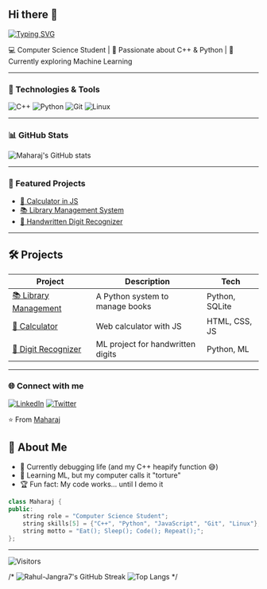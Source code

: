 ## Hi there 👋

[![Typing SVG](https://readme-typing-svg.demolab.com?font=Fira+Code&pause=1000&color=00F700&width=435&lines=CS+Student;C%2B%2B+Enthusiast;Pythonista;Future+AI+Engineer)](https://git.io/typing-svg)

💻 Computer Science Student | 🚀 Passionate about C++ & Python | 🌱 Currently exploring Machine Learning  

---

### 🔧 Technologies & Tools
![C++](https://img.shields.io/badge/-C++-00599C?logo=cplusplus&logoColor=white)
![Python](https://img.shields.io/badge/-Python-3776AB?logo=python&logoColor=white)
![Git](https://img.shields.io/badge/-Git-F05032?logo=git&logoColor=white)
![Linux](https://img.shields.io/badge/-Linux-FCC624?logo=linux&logoColor=black)

---

### 📊 GitHub Stats
![Maharaj's GitHub stats](https://github-readme-stats.vercel.app/api?username=YOUR_USERNAME&show_icons=true&theme=radical)

---

### 🚀 Featured Projects
- [🔢 Calculator in JS](https://github.com/YOUR_USERNAME/calculator)
- [📚 Library Management System](https://github.com/YOUR_USERNAME/library-management)
- [🤖 Handwritten Digit Recognizer](https://github.com/YOUR_USERNAME/digit-recognizer)

---

## 🛠️ Projects
| Project | Description | Tech |
|---------|-------------|------|
| [📚 Library Management](https://github.com/YOUR_USERNAME/library-management) | A Python system to manage books | Python, SQLite |
| [🔢 Calculator](https://github.com/YOUR_USERNAME/calculator) | Web calculator with JS | HTML, CSS, JS |
| [🤖 Digit Recognizer](https://github.com/YOUR_USERNAME/digit-recognizer) | ML project for handwritten digits | Python, ML |

---

### 🌐 Connect with me
[![LinkedIn](https://img.shields.io/badge/LinkedIn-blue?logo=linkedin&logoColor=white)](YOUR_LINKEDIN_URL)
[![Twitter](https://img.shields.io/badge/Twitter-blue?logo=twitter&logoColor=white)](YOUR_TWITTER_URL)

⭐️ From [Maharaj](https://github.com/YOUR_USERNAME)


## 🚀 About Me
- 🔭 Currently debugging life (and my C++ heapify function 😅)
- 🌱 Learning ML, but my computer calls it "torture"
- 🏆 Fun fact: My code works… until I demo it

```cpp
class Maharaj {
public:
    string role = "Computer Science Student";
    string skills[5] = {"C++", "Python", "JavaScript", "Git", "Linux"};
    string motto = "Eat(); Sleep(); Code(); Repeat();";
};
```
---

![Visitors](https://komarev.com/ghpvc/?username=Rahul-Jangra7&style=flat-square&color=blue)


/*
![Rahul-Jangra7's GitHub Streak](https://streak-stats.demolab.com?user=rahul-jangra7&theme=radical&hide_border=true)
![Top Langs](https://github-readme-stats.vercel.app/api/top-langs/?username=Rahul-Jangra7&layout=compact&theme=tokyonight)
*/


